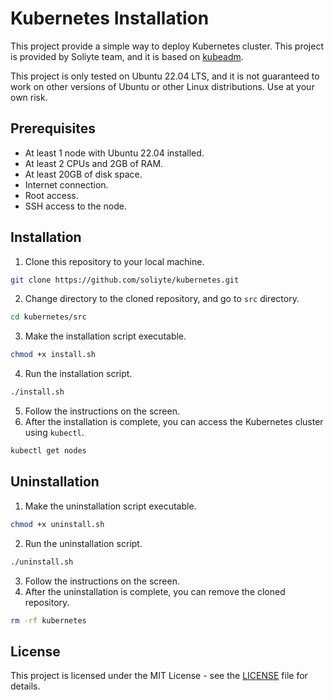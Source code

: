 # Kubernetes Installation

This project provide a simple way to deploy Kubernetes cluster. This project is provided by Soliyte team, and it is
based on [kubeadm](https://kubernetes.io/docs/setup/production-environment/tools/kubeadm/create-cluster-kubeadm/).

This project is only tested on Ubuntu 22.04 LTS, and it is not guaranteed to work on other versions of Ubuntu or other
Linux distributions. Use at your own risk.

## Prerequisites

- At least 1 node with Ubuntu 22.04 installed.
- At least 2 CPUs and 2GB of RAM.
- At least 20GB of disk space.
- Internet connection.
- Root access.
- SSH access to the node.

## Installation

1. Clone this repository to your local machine.

```bash
git clone https://github.com/soliyte/kubernetes.git
```

2. Change directory to the cloned repository, and go to `src` directory.

```bash
cd kubernetes/src
```

3. Make the installation script executable.

```bash
chmod +x install.sh
```

4. Run the installation script.

```bash
./install.sh
```

5. Follow the instructions on the screen.
6. After the installation is complete, you can access the Kubernetes cluster using `kubectl`.

```bash
kubectl get nodes
```

## Uninstallation

1. Make the uninstallation script executable.

```bash
chmod +x uninstall.sh
```

2. Run the uninstallation script.

```bash
./uninstall.sh
```

3. Follow the instructions on the screen.
4. After the uninstallation is complete, you can remove the cloned repository.

```bash
rm -rf kubernetes
```

## License

This project is licensed under the MIT License - see the [LICENSE](LICENSE) file for details.

